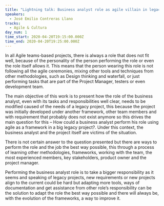 ```yaml
---
title: "Lightning talk: Business analyst role as agile villain in legacy projects"
speakers:
  - José Emilio Contreras Llano
tracks:
  - Agile & Cultura
day_num: 1
time_start: 2020-04-20T19:15:00.000Z
time_end: 2020-04-20T19:25:00.000Z
---
```

In all Agile teams-based projects, there is always a role that does not fit well, because of the personality of the person performing the role or even the role itself allows it. This means that the person wearing this role is not following all the agile ceremonies, mixing other tools and techniques from other methodologies, such as Design thinking and waterfall, or just performing tasks that are part of the Project Manager, testers or even development team. 

The main objective of this work is to present how the role of the business analyst, even with its tasks and responsibilities well clear, needs to be modified caused of the needs of a legacy project, this because the project was initially developed under another framework, other team members and with requirement that probably does not exist anymore so this drives the main question for this – How could a business analyst perform his role using agile as a framework in a big legacy project?. Under this context, the business analyst and the project itself are victims of the situation.

There is not certain answer to the question presented but there are ways to perform the role and the job the best way possible, this through a process of learning other methodologies, frameworks, working with the team, the most experienced members, key stakeholders, product owner and the project manager. 

Performing the business analyst role is to take a bigger responsibility as it seems and speaking of legacy projects, new requirements or new projects align to the current could be hard but adapting more tools, ways of documentation and get assistance from other role’s responsibility can be the solution to adapt the role the best way possible and there will always be, with the evolution of the frameworks, a way to improve it.